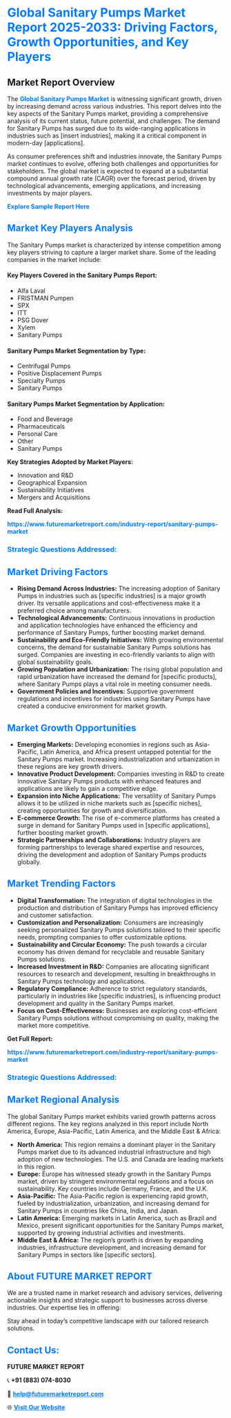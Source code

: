 <h1 style="color: #007BFF;">Global Sanitary Pumps Market Report 2025-2033: Driving Factors, Growth Opportunities, and Key Players</h1>

<section id="overview">
<h2>Market Report Overview</h2>
<p>The <a href="https://www.futuremarketreport.com/industry-report/sanitary-pumps-market" style="color: #007BFF; text-decoration: none;"><strong>Global Sanitary Pumps Market</strong></a> is witnessing significant growth, driven by increasing demand across various industries. This report delves into the key aspects of the Sanitary Pumps market, providing a comprehensive analysis of its current status, future potential, and challenges. The demand for Sanitary Pumps has surged due to its wide-ranging applications in industries such as [insert industries], making it a critical component in modern-day [applications].</p>
<p>As consumer preferences shift and industries innovate, the Sanitary Pumps market continues to evolve, offering both challenges and opportunities for stakeholders. The global market is expected to expand at a substantial compound annual growth rate (CAGR) over the forecast period, driven by technological advancements, emerging applications, and increasing investments by major players.</p>
</section>

<section id="overview">
<p><a href="https://www.futuremarketreport.com/request-sample/reportId=98546" style="color: #007BFF; text-decoration: none;"><strong>Explore Sample Report Here</strong></a></p>
</section>

<section id="key-players">
<h2 style="color: #007BFF;">Market Key Players Analysis</h2>
<p>The Sanitary Pumps market is characterized by intense competition among key players striving to capture a larger market share. Some of the leading companies in the market include:</p>
<h4>Key Players Covered in the Sanitary Pumps Report:</h4>
<ul><li>Alfa Laval</li><li>FRISTMAN Pumpen</li><li>SPX</li><li>ITT</li><li>PSG Dover</li><li>Xylem</li><li>Sanitary Pumps</li></ul>
<h4>Sanitary Pumps Market Segmentation by Type:</h4>
<ul><li>Centrifugal Pumps</li><li>Positive Displacement Pumps</li><li>Specialty Pumps</li><li>Sanitary Pumps</li></ul>

<h4>Sanitary Pumps Market Segmentation by Application:</h4>
<ul><li>Food and Beverage</li><li>Pharmaceuticals</li><li>Personal Care</li><li>Other</li><li>Sanitary Pumps</li></ul>
<p><strong>Key Strategies Adopted by Market Players:</strong></p>
<ul>
<li>Innovation and R&D</li>
<li>Geographical Expansion</li>
<li>Sustainability Initiatives</li>
<li>Mergers and Acquisitions</li>
</ul>
</section>

<section>
<p><strong>Read Full Analysis: </strong></p><a href="https://www.futuremarketreport.com/industry-report/sanitary-pumps-market" style="color: #007BFF; text-decoration: none;"><strong>https://www.futuremarketreport.com/industry-report/sanitary-pumps-market</strong></a>
<h3 style="color: #007BFF;">Strategic Questions Addressed:</h3>
</section>

<section id="driving-factors">
<h2 style="color: #007BFF;">Market Driving Factors</h2>
<ul>
<li><strong>Rising Demand Across Industries:</strong> The increasing adoption of Sanitary Pumps in industries such as [specific industries] is a major growth driver. Its versatile applications and cost-effectiveness make it a preferred choice among manufacturers.</li>
<li><strong>Technological Advancements:</strong> Continuous innovations in production and application technologies have enhanced the efficiency and performance of Sanitary Pumps, further boosting market demand.</li>
<li><strong>Sustainability and Eco-Friendly Initiatives:</strong> With growing environmental concerns, the demand for sustainable Sanitary Pumps solutions has surged. Companies are investing in eco-friendly variants to align with global sustainability goals.</li>
<li><strong>Growing Population and Urbanization:</strong> The rising global population and rapid urbanization have increased the demand for [specific products], where Sanitary Pumps plays a vital role in meeting consumer needs.</li>
<li><strong>Government Policies and Incentives:</strong> Supportive government regulations and incentives for industries using Sanitary Pumps have created a conducive environment for market growth.</li>
</ul>
</section>

<section id="growth-opportunities">
<h2 style="color: #007BFF;">Market Growth Opportunities</h2>
<ul>
<li><strong>Emerging Markets:</strong> Developing economies in regions such as Asia-Pacific, Latin America, and Africa present untapped potential for the Sanitary Pumps market. Increasing industrialization and urbanization in these regions are key growth drivers.</li>
<li><strong>Innovative Product Development:</strong> Companies investing in R&D to create innovative Sanitary Pumps products with enhanced features and applications are likely to gain a competitive edge.</li>
<li><strong>Expansion into Niche Applications:</strong> The versatility of Sanitary Pumps allows it to be utilized in niche markets such as [specific niches], creating opportunities for growth and diversification.</li>
<li><strong>E-commerce Growth:</strong> The rise of e-commerce platforms has created a surge in demand for Sanitary Pumps used in [specific applications], further boosting market growth.</li>
<li><strong>Strategic Partnerships and Collaborations:</strong> Industry players are forming partnerships to leverage shared expertise and resources, driving the development and adoption of Sanitary Pumps products globally.</li>
</ul>
</section>

<section id="trending-factors">
<h2 style="color: #007BFF;">Market Trending Factors</h2>
<ul>
<li><strong>Digital Transformation:</strong> The integration of digital technologies in the production and distribution of Sanitary Pumps has improved efficiency and customer satisfaction.</li>
<li><strong>Customization and Personalization:</strong> Consumers are increasingly seeking personalized Sanitary Pumps solutions tailored to their specific needs, prompting companies to offer customizable options.</li>
<li><strong>Sustainability and Circular Economy:</strong> The push towards a circular economy has driven demand for recyclable and reusable Sanitary Pumps solutions.</li>
<li><strong>Increased Investment in R&D:</strong> Companies are allocating significant resources to research and development, resulting in breakthroughs in Sanitary Pumps technology and applications.</li>
<li><strong>Regulatory Compliance:</strong> Adherence to strict regulatory standards, particularly in industries like [specific industries], is influencing product development and quality in the Sanitary Pumps market.</li>
<li><strong>Focus on Cost-Effectiveness:</strong> Businesses are exploring cost-efficient Sanitary Pumps solutions without compromising on quality, making the market more competitive.</li>
</ul>
</section>

<section>
<p><strong>Get Full Report: </strong></p><a href="https://www.futuremarketreport.com/industry-report/sanitary-pumps-market" style="color: #007BFF; text-decoration: none;"><strong>https://www.futuremarketreport.com/industry-report/sanitary-pumps-market</strong></a>
<h3 style="color: #007BFF;">Strategic Questions Addressed:</h3>
</section>


<section id="regional-analysis">
<h2 style="color: #007BFF;">Market Regional Analysis</h2>
<p>The global Sanitary Pumps market exhibits varied growth patterns across different regions. The key regions analyzed in this report include North America, Europe, Asia-Pacific, Latin America, and the Middle East & Africa:</p>
<ul>
<li><strong>North America:</strong> This region remains a dominant player in the Sanitary Pumps market due to its advanced industrial infrastructure and high adoption of new technologies. The U.S. and Canada are leading markets in this region.</li>
<li><strong>Europe:</strong> Europe has witnessed steady growth in the Sanitary Pumps market, driven by stringent environmental regulations and a focus on sustainability. Key countries include Germany, France, and the U.K.</li>
<li><strong>Asia-Pacific:</strong> The Asia-Pacific region is experiencing rapid growth, fueled by industrialization, urbanization, and increasing demand for Sanitary Pumps in countries like China, India, and Japan.</li>
<li><strong>Latin America:</strong> Emerging markets in Latin America, such as Brazil and Mexico, present significant opportunities for the Sanitary Pumps market, supported by growing industrial activities and investments.</li>
<li><strong>Middle East & Africa:</strong> The region’s growth is driven by expanding industries, infrastructure development, and increasing demand for Sanitary Pumps in sectors like [specific sectors].</li>
</ul>
</section>

<footer>
<h2 style="color: #007BFF;">About FUTURE MARKET REPORT</h2>
<p>We are a trusted name in market research and advisory services, delivering actionable insights and strategic support to businesses across diverse industries. Our expertise lies in offering:</p>

<p>Stay ahead in today’s competitive landscape with our tailored research solutions.</p>

<h2 style="color: #007BFF;">Contact Us:</h2>
<p><strong>FUTURE MARKET REPORT</strong></p>
<p>📞 <strong>+91 (883) 074-8030</strong></p>
<p>📧 <strong><a href="mailto:help@futuremarketreport.com" style="color: #007BFF;">help@futuremarketreport.com</a></strong></p>
<p>🌐 <strong><a href="https://www.futuremarketreport.com/" style="color: #007BFF;">Visit Our Website</a></strong></p>
</footer>